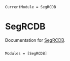 ```@meta
CurrentModule = SegRCDB
```

# SegRCDB

Documentation for [SegRCDB](https://github.com/terasakisatoshi/SegRCDB.jl).

```@index
```

```@autodocs
Modules = [SegRCDB]
```
